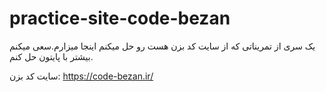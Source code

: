 # practice-site-code-bezan
یک سری از تمریناتی که از سایت کد بزن هست رو حل میکنم اینجا میزارم.سعی میکنم بیشتر با پایتون حل کنم.

سایت کد بزن:
https://code-bezan.ir/